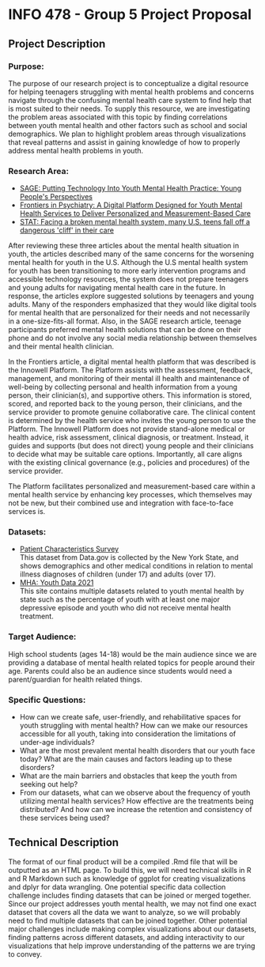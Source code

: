 # INFO 478 - Group 5 Project Proposal

## Project Description  
### Purpose:  
The purpose of our research project is to conceptualize a digital resource for helping teenagers struggling with mental health problems and concerns navigate through the confusing mental health care system to find help that is most suited to their needs. To supply this resource, we are investigating the problem areas associated with this topic by finding correlations between youth mental health and other factors such as school and social demographics. We plan to highlight problem areas through visualizations that reveal patterns and assist in gaining knowledge of how to properly address mental health problems in youth.  

### Research Area:  
- [SAGE: Putting Technology Into Youth Mental Health Practice: Young People's Perspectives](https://journals.sagepub.com/doi/pdf/10.1177/2158244015581019)  
- [Frontiers in Psychiatry: A Digital Platform Designed for Youth Mental Health Services to Deliver Personalized and Measurement-Based Care](https://www.frontiersin.org/articles/10.3389/fpsyt.2019.00595/full)  
- [STAT: Facing a broken mental health system, many U.S. teens fall off a dangerous 'cliff' in their care](https://www.statnews.com/2020/06/17/cliff-teens-mental-health-transition-adulthood/)  

After reviewing these three articles about the mental health situation in youth, the articles described many of the same concerns for the worsening mental health for youth in the U.S. Although the U.S mental health system for youth has been transitioning to more early intervention programs and accessible technology resources, the system does not prepare teenagers and young adults for navigating mental health care in the future. In response, the articles explore suggested solutions by teenagers and young adults. Many of the responders emphasized that they would like digital tools for mental health that are personalized for their needs and not necessarily in a one-size-fits-all format. Also, in the SAGE research article, teenage participants preferred mental health solutions that can be done on their phone and do not involve any social media relationship between themselves and their mental health clinician. 
  
In the Frontiers article, a digital mental health platform that was described is the Innowell Platform. The Platform assists with the assessment, feedback, management, and monitoring of their mental ill health and maintenance of well-being by collecting personal and health information from a young person, their clinician(s), and supportive others. This information is stored, scored, and reported back to the young person, their clinicians, and the service provider to promote genuine collaborative care. The clinical content is determined by the health service who invites the young person to use the Platform. The Innowell Platform does not provide stand-alone medical or health advice, risk assessment, clinical diagnosis, or treatment. Instead, it guides and supports (but does not direct) young people and their clinicians to decide what may be suitable care options. Importantly, all care aligns with the existing clinical governance (e.g., policies and procedures) of the service provider. 
  
The Platform facilitates personalized and measurement-based care within a mental health service by enhancing key processes, which themselves may not be new, but their combined use and integration with face-to-face services is.

### Datasets:  

- [Patient Characteristics Survey](https://catalog.data.gov/dataset/patient-characteristics-survey-pcs-2015)  
This dataset from Data.gov is collected by the New York State, and shows demographics and other medical conditions in relation to mental illness diagnoses of children (under 17) and adults (over 17).
- [MHA: Youth Data 2021](https://mhanational.org/issues/2021/mental-health-america-youth-data#eight)  
This site contains multiple datasets related to youth mental health by state such as the percentage of youth with at least one major depressive episode and youth who did not receive mental health treatment.

### Target Audience:  
High school students (ages 14-18) would be the main audience since we are providing a database of mental health related topics for people around their age. Parents could also be an audience since students would need a parent/guardian for health related things.

### Specific Questions:  
- How can we create safe, user-friendly, and rehabilitative spaces for youth struggling with mental health? How can we make our resources accessible for all youth, taking into consideration the limitations of under-age individuals?  
- What are the most prevalent mental health disorders that our youth face today? What are the main causes and factors leading up to these disorders?
- What are the main barriers and obstacles that keep the youth from seeking out help?  
- From our datasets, what can we observe about the frequency of youth utilizing mental health services? How effective are the treatments being distributed? And how can we increase the retention and consistency of these services being used?  

## Technical Description  
The format of our final product will be a compiled .Rmd file that will be outputted as an HTML page. To build this, we will need technical skills in R and R Markdown such as knowledge of ggplot for creating visualizations and dplyr for data wrangling. One potential specific data collection challenge includes finding datasets that can be joined or merged together. Since our project addresses youth mental health, we may not find one exact dataset that covers all the data we want to analyze, so we will probably need to find multiple datasets that can be joined together. Other potential major challenges include making complex visualizations about our datasets, finding patterns across different datasets, and adding interactivity to our visualizations that help improve understanding of the patterns we are trying to convey.
